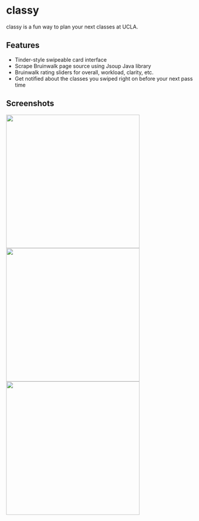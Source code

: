# classy
classy is a fun way to plan your next classes at UCLA.

## Features
* Tinder-style swipeable card interface
* Scrape Bruinwalk page source using Jsoup Java library
* Bruinwalk rating sliders for overall, workload, clarity, etc.
* Get notified about the classes you swiped right on before your next pass time

## Screenshots

<img src="https://i.imgur.com/uKY3R7g.jpg" width="360">
<img src="https://i.imgur.com/XamZ8TV.png" width="360">
<img src="https://i.imgur.com/HxozgJk.jpg" width="360">
